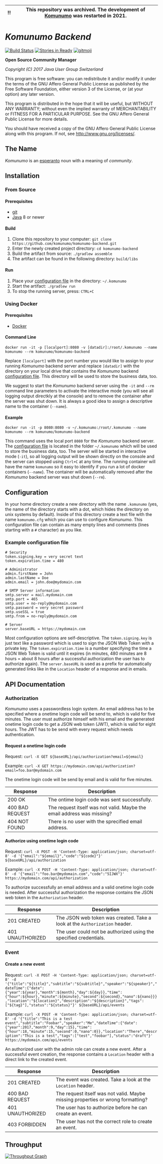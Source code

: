 :bangbang: | This repository was archived. The development of [Komunumo](https://komunumo.org) was restarted in 2021.
---------- | ----------

*Komunumo Backend*
==================

[![Build Status](https://travis-ci.org/komunumo/komunumo-backend.svg?branch=master)](https://travis-ci.org/komunumo/komunumo-backend) [![Stories in Ready](https://badge.waffle.io/komunumo/komunumo-backend.png?label=ready&title=ready)](http://waffle.io/komunumo/komunumo-backend) [![gitmoji](https://img.shields.io/badge/gitmoji-%20😜%20😍-FFDD67.svg)](https://gitmoji.carloscuesta.me)

**Open Source Community Manager**

*Copyright (C) 2017 Java User Group Switzerland*

This program is free software: you can redistribute it and/or modify it under the terms of the GNU Affero General Public License as published by the Free Software Foundation, either version 3 of the License, or (at your option) any later version.

This program is distributed in the hope that it will be useful, but WITHOUT ANY WARRANTY; without even the implied warranty of MERCHANTABILITY or FITNESS FOR A PARTICULAR PURPOSE. See the GNU Affero General Public License for more details.

You should have received a copy of the GNU Affero General Public License along with this program.  If not, see <http://www.gnu.org/licenses/>.

## The Name

*Komunumo* is an [esperanto](https://wikipedia.org/wiki/Esperanto) noun with a meaning of *community*.

## Installation

### From Source

#### Prerequisites

- [git](https://git-scm.com)
- [Java](https://www.oracle.com/technetwork/java/javase/downloads) 8 or newer

#### Build

1. Clone this repository to your computer: `git clone https://github.com/komunumo/komunumo-backend.git`
2. Enter the newly created project directory: `cd komunumo-backend`
3. Build the artifact from source: `./gradlew assemble`
4. The artifact can be found in the following directory: `build/libs`

#### Run

1. Place your [configuration file](#configuration) in the directory: `~/.komunumo`
2. Start the artifact: `./gradlew run`
3. To stop the running server, press: `CTRL+C`

### Using Docker

#### Prerequisites

- [Docker](https://www.docker.com)

#### Command Line

`docker run -it -p [localport]:8080 -v [datadir]:/root/.komunumo --name komunumo --rm komunumo/komunumo-backend`

Replace `[localport]` with the port number you would like to assign to your running *Komunumo*  backend server and replace `[datadir]` with the directory on your local drive that contains the *Komunumo*  backend [configuration file](#configuration). This directory will be used to store the business data, too.

We suggest to start the *Komunumo* backend server using the `-it` and `--rm` command line parameters to activate the interactive mode (you will see all logging output directkly at the console) and to remove the container after the server was shut down. It is always a good idea to assign a descriptive name to the container (`--name`).

#### Example

`docker run -it -p 8080:8080 -v ~/.komunumo:/root/.komunumo --name komunumo --rm komunumo/komunumo-backend`

This command uses the local port `8080` for the *Komunumo* backend server. The [configuration file](#configuration) is located in the folder `~/.komunumo` which will be used to store the business data, too. The server will be started in interactive mode (`-it`), so all logging output will be shown directly on the console and the server can stopped using `Ctrl+C` at any time. The running container will have the name `komunumo` so it easy to identify if you run a lot of docker containers (`--name`). The container will be automatically removed after the *Komunumo* backend server was shut down (`--rm`).

## Configuration

In your home directory create a new directory with the name `.komunumo` (yes, the name of the directory starts with a dot, which hides the directory on unix systems by default). Inside of this directory create a text file with the name `komunumo.cfg` which you can use to configure *Komunumo*. This configuration file can contain as many empty lines and comments (lines starting with a `#` character) as you like.

### Example configuration file
```
# Security
token.signing.key = very secret text 
token.expiration.time = 480

# Administrator
admin.firstName = John
admin.lastName = Doe
admin.email = john.doe@mydomain.com

# SMTP Server information
smtp.server = mail.mydomain.com
smtp.port = 465
smtp.user = no-reply@mydomain.com
smtp.password = very secret password
smtp.useSSL = true
smtp.from = no-reply@mydomain.com

# Server
server.baseURL = https://mydomain.com
```

Most configuration options are self-descriptive. The `token.signing.key` is just text like a password which is used to sign the JSON Web Token with a private key. The `token.expiration.time` is a number specifying the time a JSON Web Token is valid until it expires (in minutes, 480 minutes are 8 hours = about 8 hours after a successful authorization the user has to authorize again). The `server.baseURL` is used as a prefix for automatically generated links like in the `Location` header of a response and in emails.

## API Documentation

### Authorization

*Komunumo* uses a passwordless login system. An email address has to be specified where a onetime login code will be send to, which is valid for five minutes. The user must authorize himself with his email and the generated onetime login code to get a JSON web token (JWT), which is valid for eight hours. The JWT has to be send with every request which needs authentication.

#### Request a onetime login code

Request: `curl -X GET ${baseURL}/api/authorization?email=${email}`

Example: `curl -X GET https://mydomain.com/api/authorization?email=foo.bar@mydomain.com`

The onetime login code will be send by email and is valid for five minutes.

| Response | Description |
| --- | ---|
| 200 OK | The ontime login code was sent successfully. |
| 400 BAD REQUEST | The request itself was not valid. Maybe the email address was missing? |
| 404 NOT FOUND | There is no user with the sprecified email address. |

#### Authorize using onetime login code

Request: `curl -X POST -H 'Content-Type: application/json; charset=utf-8' -d '{"email":"${email}","code":"${code}"}' ${baseURL}/api/authorization`

Example: `curl -X POST -H 'Content-Type: application/json; charset=utf-8' -d '{"email":"foo.bar@mydomain.com","code":"5IJWX"}' https://mydomain.com/api/authorization`

To authorize successfully an email address and a valid onetime login code is needed. After successful authorization the response contains the JSON web token in the `Authorization` header.

| Response | Description |
| --- | ---|
| 201 CREATED | The JSON web token was created. Take a look at the `Authorization` header. |
| 401 UNAUTHORIZED | The user could not be authorized using the specified credentials. |

### Event

#### Create a new event

Request: `curl -X POST -H 'Content-Type: application/json; charset=utf-8' -d '{"title":"${title}","subtitle":"${subtitle}","speaker":"${speaker}","dateTime":{"date":{"year":${year},"month":${month},"day":${day}},"time":{"hour":${hour},"minute":${minute},"second":${second},"nano":${nano}}},"location":"${location}","description":"${description}","tags":["${tag}"],"status":"${status}"}' ${baseURL}/api/events`

Example: `curl -X POST -H 'Content-Type: application/json; charset=utf-8' -d '{"title":"This is a test event","subtitle":"Foobar","speaker":"Me","dateTime":{"date":{"year":2017,"month":9,"day":15},"time":{"hour":18,"minute":15,"second":0,"nano":0}},"location":"There","description":"This is a test","tags":["test","foobar"],"status":"draft"}' https://mydomain.com/api/events`

An authorized user with the admin role can create a new event. After a successful event creation, the response contains a `Location` header with a direct link to the created event.

| Response | Description |
| --- | ---|
| 201 CREATED | The event was created. Take a look at the `Location` header. |
| 400 BAD REQUEST | The request itself was not valid. Maybe missing properties or wrong formatting? |
| 401 UNAUTHORIZED | The user has to authorize before he can create an event. |
| 403 FORBIDDEN | The user has not the correct role to create an event. |

## Throughput

[![Throughput Graph](https://graphs.waffle.io/komunumo/komunumo-backend/throughput.svg)](https://waffle.io/komunumo/komunumo-backend/metrics/throughput)


